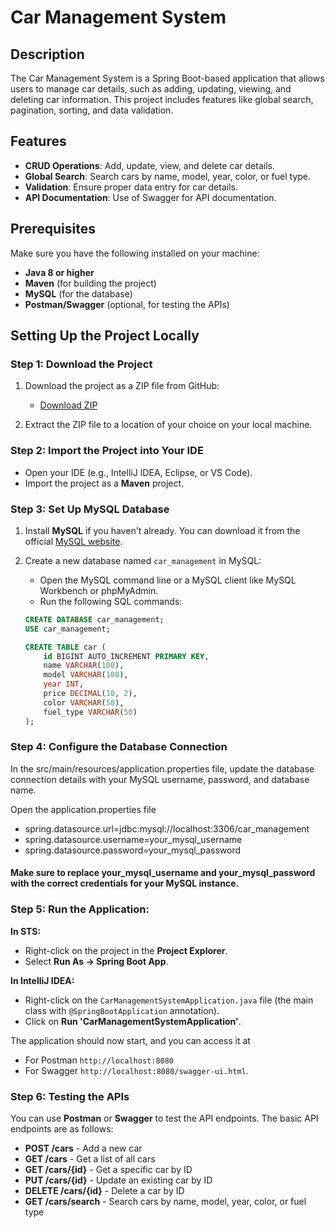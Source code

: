 # Car Management System

## Description
The Car Management System is a Spring Boot-based application that allows users to manage car details, such as adding, updating, viewing, and deleting car information. This project includes features like global search, pagination, sorting, and data validation.

## Features
- **CRUD Operations**: Add, update, view, and delete car details.
- **Global Search**: Search cars by name, model, year, color, or fuel type.
- **Validation**: Ensure proper data entry for car details.
- **API Documentation**: Use of Swagger for API documentation.

## Prerequisites

Make sure you have the following installed on your machine:
- **Java 8 or higher**
- **Maven** (for building the project)
- **MySQL** (for the database)
- **Postman/Swagger** (optional, for testing the APIs)

## Setting Up the Project Locally

### Step 1: Download the Project
1. Download the project as a ZIP file from GitHub:
   - [Download ZIP](https://github.com/amansoni7389/Car-Management-System/archive/refs/heads/main.zip)

2. Extract the ZIP file to a location of your choice on your local machine.

### Step 2: Import the Project into Your IDE
- Open your IDE (e.g., IntelliJ IDEA, Eclipse, or VS Code).
- Import the project as a **Maven** project.

### Step 3: Set Up MySQL Database
1. Install **MySQL** if you haven't already. You can download it from the official [MySQL website](https://dev.mysql.com/downloads/).
2. Create a new database named `car_management` in MySQL:
   - Open the MySQL command line or a MySQL client like MySQL Workbench or phpMyAdmin.
   - Run the following SQL commands:

   ```sql
   CREATE DATABASE car_management;
   USE car_management;

   CREATE TABLE car (
       id BIGINT AUTO_INCREMENT PRIMARY KEY,
       name VARCHAR(100),
       model VARCHAR(100),
       year INT,
       price DECIMAL(10, 2),
       color VARCHAR(50),
       fuel_type VARCHAR(50)
   );

### Step 4: Configure the Database Connection
In the src/main/resources/application.properties file, update the database connection details with your MySQL username, password, and database name.

Open the application.properties file 
- spring.datasource.url=jdbc:mysql://localhost:3306/car_management
- spring.datasource.username=your_mysql_username
- spring.datasource.password=your_mysql_password
#### Make sure to replace your_mysql_username and your_mysql_password with the correct credentials for your MySQL instance.



### Step 5: Run the Application:

**In STS:**
- Right-click on the project in the **Project Explorer**.
- Select **Run As -> Spring Boot App**.

**In IntelliJ IDEA:**
- Right-click on the `CarManagementSystemApplication.java` file (the main class with `@SpringBootApplication` annotation).
- Click on **Run 'CarManagementSystemApplication'**.

The application should now start, and you can access it at
- For Postman `http://localhost:8080` 
- For Swagger `http://localhost:8080/swagger-ui.html`.

### Step 6: Testing the APIs

You can use **Postman** or **Swagger** to test the API endpoints. The basic API endpoints are as follows:

- **POST /cars** - Add a new car
- **GET /cars** - Get a list of all cars
- **GET /cars/{id}** - Get a specific car by ID
- **PUT /cars/{id}** - Update an existing car by ID
- **DELETE /cars/{id}** - Delete a car by ID
- **GET /cars/search** - Search cars by name, model, year, color, or fuel type





